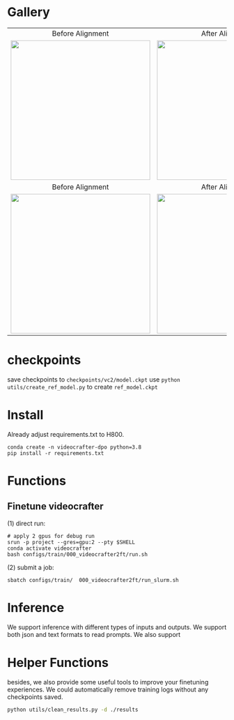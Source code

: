 
# Gallery
<table class="center">
  
  <tr>
    <td style="text-align:center;" width="320">Before Alignment</td>
    <td style="text-align:center;" width="320">After Alignment</td>
  </tr>
  <tr>
    <td><a href="./assets/vc-dpo/0105.gif"><img src="./assets/vc-dpo/0105.gif" width="320"></a></td>
    <td><a href="./assets/vc-init/0105.gif"><img src="./assets/vc-dpo/0105.gif" width="320"></a></td>
  </tr>
  
  <tr>
    <td style="text-align:center;" width="320">Before Alignment</td>
    <td style="text-align:center;" width="320">After Alignment</td>
  </tr>
  <tr>
    <td><a href="./assets/vc-dpo/0163.gif"><img src="./assets/vc-dpo/0163.gif" width="320"></a></td>
    <td><a href="./assets/vc-init/0163.gif"><img src="./assets/vc-dpo/0163.gif" width="320"></a></td>
  </tr>

</table>

# checkpoints

save checkpoints to `checkpoints/vc2/model.ckpt`
use `python utils/create_ref_model.py` to create `ref_model.ckpt`

# Install

Already adjust requirements.txt to H800.
```shell
conda create -n videocrafter-dpo python=3.8
pip install -r requirements.txt
```
# Functions
## Finetune videocrafter
(1) direct run:
```
# apply 2 gpus for debug run
srun -p project --gres=gpu:2 --pty $SHELL 
conda activate videocrafter
bash configs/train/000_videocrafter2ft/run.sh
```

(2) submit a job:
```
sbatch configs/train/  000_videocrafter2ft/run_slurm.sh
```


# Inference 
We support inference with different types of inputs and outputs.
We support both json and text formats to read prompts. 
We also support 

# Helper Functions
besides, we also provide some useful tools to improve your finetuning experiences. 
We could automatically remove training logs without any checkpoints saved. 
```bash 
python utils/clean_results.py -d ./results 
```